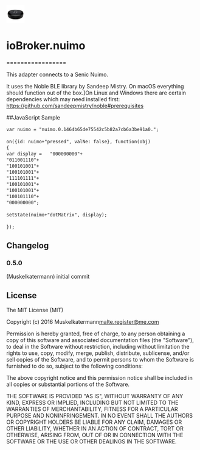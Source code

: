 ![Logo](admin/nuimo.png)
# ioBroker.nuimo
=================

This adapter connects to a Senic Nuimo.

It uses the Noble BLE library by Sandeep Mistry. On macOS everything should function out of the box.]On Linux and Windows there are certain dependencies which may need installed first:
https://github.com/sandeepmistry/noble#prerequisites


##JavaScript Sample
```
var nuimo = "nuimo.0.1464b65de75542c5b82a7cb6a3be91a0.";

on({id: nuimo+"pressed", valNe: false}, function(obj)
{
var display =   "000000000"+
"011001110"+
"100101001"+
"100101001"+
"111101111"+
"100101001"+
"100101001"+
"100101110"+
"000000000";

setState(nuimo+"dotMatrix", display);

});
```


## Changelog

### 0.5.0
  (Muskelkatermann) initial commit

## License
The MIT License (MIT)

Copyright (c) 2016 Muskelkatermann<malte.register@me.com>

Permission is hereby granted, free of charge, to any person obtaining a copy
of this software and associated documentation files (the "Software"), to deal
in the Software without restriction, including without limitation the rights
to use, copy, modify, merge, publish, distribute, sublicense, and/or sell
copies of the Software, and to permit persons to whom the Software is
furnished to do so, subject to the following conditions:

The above copyright notice and this permission notice shall be included in
all copies or substantial portions of the Software.

THE SOFTWARE IS PROVIDED "AS IS", WITHOUT WARRANTY OF ANY KIND, EXPRESS OR
IMPLIED, INCLUDING BUT NOT LIMITED TO THE WARRANTIES OF MERCHANTABILITY,
FITNESS FOR A PARTICULAR PURPOSE AND NONINFRINGEMENT. IN NO EVENT SHALL THE
AUTHORS OR COPYRIGHT HOLDERS BE LIABLE FOR ANY CLAIM, DAMAGES OR OTHER
LIABILITY, WHETHER IN AN ACTION OF CONTRACT, TORT OR OTHERWISE, ARISING FROM,
OUT OF OR IN CONNECTION WITH THE SOFTWARE OR THE USE OR OTHER DEALINGS IN
THE SOFTWARE.
